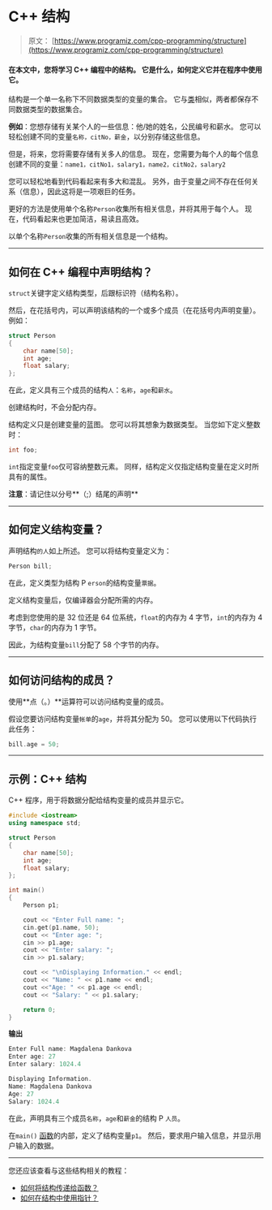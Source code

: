 # C++ 结构

> 原文： [https://www.programiz.com/cpp-programming/structure](https://www.programiz.com/cpp-programming/structure)

#### 在本文中，您将学习 C++ 编程中的结构。 它是什么，如何定义它并在程序中使用它。

结构是一个单一名称下不同数据类型的变量的集合。 它与[类](/cpp-programming/object-class "C++ class")相似，两者都保存不同数据类型的数据集合。

**例如**：您想存储有关某个人的一些信息：他/她的姓名，公民编号和薪水。 您可以轻松创建不同的变量`名称，citNo，薪金`，以分别存储这些信息。

但是，将来，您将需要存储有关多人的信息。 现在，您需要为每个人的每个信息创建不同的变量：`name1，citNo1，salary1，name2，citNo2，salary2`

您可以轻松地看到代码看起来有多大和混乱。 另外，由于变量之间不存在任何关系（信息），因此这将是一项艰巨的任务。

更好的方法是使用单个名称`Person`收集所有相关信息，并将其用于每个人。 现在，代码看起来也更加简洁，易读且高效。

以单个名称`Person`收集的所有相关信息是一个结构。

* * *

## 如何在 C++ 编程中声明结构？

`struct`关键字定义结构类型，后跟标识符（结构名称）。

然后，在花括号内，可以声明该结构的一个或多个成员（在花括号内声明变量）。 例如：

```cpp
struct Person
{
    char name[50];
    int age;
    float salary;
};
```

在此，定义具有三个成员的结构`人`：`名称`，`age`和`薪水`。

创建结构时，不会分配内存。

结构定义只是创建变量的蓝图。 您可以将其想象为数据类型。 当您如下定义整数时：

```cpp
int foo;
```

`int`指定变量`foo`仅可容纳整数元素。 同样，结构定义仅指定结构变量在定义时所具有的属性。

**注意**：请记住以分号**（;）结尾的声明**

* * *

## 如何定义结构变量？

声明结构`的人`如上所述。 您可以将结构变量定义为：

```cpp
Person bill;
```

在此，定义类型为结构 P `erson`的结构变量`票据`。

定义结构变量后，仅编译器会分配所需的内存。

考虑到您使用的是 32 位还是 64 位系统，`float`的内存为 4 字节，`int`的内存为 4 字节，`char`的内存为 1 字节。

因此，为结构变量`bill`分配了 58 个字节的内存。

* * *

## 如何访问结构的成员？

使用**点（。）**运算符可以访问结构变量的成员。

假设您要访问结构变量`帐单`的`age`，并将其分配为 50。 您可以使用以下代码执行此任务：

```cpp
bill.age = 50;
```

* * *

## 示例：C++ 结构

C++ 程序，用于将数据分配给结构变量的成员并显示它。

```cpp
#include <iostream>
using namespace std;

struct Person
{
    char name[50];
    int age;
    float salary;
};

int main()
{
    Person p1;

    cout << "Enter Full name: ";
    cin.get(p1.name, 50);
    cout << "Enter age: ";
    cin >> p1.age;
    cout << "Enter salary: ";
    cin >> p1.salary;

    cout << "\nDisplaying Information." << endl;
    cout << "Name: " << p1.name << endl;
    cout <<"Age: " << p1.age << endl;
    cout << "Salary: " << p1.salary;

    return 0;
} 
```

**输出**

```cpp
Enter Full name: Magdalena Dankova
Enter age: 27
Enter salary: 1024.4

Displaying Information.
Name: Magdalena Dankova
Age: 27
Salary: 1024.4
```

在此，声明具有三个成员`名称`，`age`和`薪金`的结构 P `人员`。

在`main()` [函数](/cpp-programming/function "C++ functions")的内部，定义了结构变量`p1`。 然后，要求用户输入信息，并显示用户输入的数据。

* * *

您还应该查看与这些结构相关的教程：

*   [如何将结构传递给函数？](/cpp-programming/structure-function "C++ pass structures to function")
*   [如何在结构中使用指针？](/cpp-programming/structure-pointer "C++ pointers to structures")